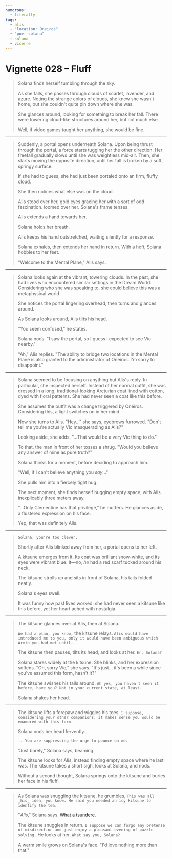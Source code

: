 ```yaml
---
humorous:
  - literally
tags:
  - alis
  - "location: Oneiros"
  - "pov: solana"
  - solana
  - vicerre
---
```


# Vignette 028 – Fluff

> Solana finds herself tumbling through the sky.
>
> As she falls, she passes through clouds of scarlet, lavender, and azure. Noting the strange colors of clouds, she knew she wasn't home, but she couldn't quite pin down where she was.
>
> She glances around, looking for something to break her fall. There were towering cloud-like structures around her, but not much else.
>
> Well, if video games taught her anything, she would be fine.

---

> Suddenly, a portal opens underneath Solana. Upon being thrust through the portal, a force starts tugging her the other direction. Her freefall gradually slows until she was weightless mid-air. Then, she starts moving the opposite direction, until her fall is broken by a soft, springy surface.
>
> If she had to guess, she had just been portaled onto an firm, fluffy cloud.
>
> She then notices what else was on the cloud.
>
> Alis stood over her, gold eyes gracing her with a sort of odd fascination. loomed over her. Solana's frame tenses.
>
> Alis extends a hand towards her.
>
> Solana holds her breath.
>
> Alis keeps his hand outstretched, waiting silently for a response.
>
> Solana exhales, then extends her hand in return. With a heft, Solana hobbles to her feet.
>
> "Welcome to the Mental Plane," Alis says.

---

> Solana looks again at the vibrant, towering clouds. In the past, she had lives who encountered similar settings in the Dream World. Considering who she was speaking to, she could believe this was a metaphysical world.
>
> She notices the portal lingering overhead, then turns and glances around.
>
> As Solana looks around, Alis tilts his head.
>
> "You seem confused," he states.
>
> Solana nods. "I saw the portal, so I guess I expected to see Vic nearby."
>
> "Ah," Alis replies. "The ability to bridge two locations in the Mental Plane is also granted to the administrator of Oneiros. I'm sorry to disappoint."

---

> Solana seemed to be focusing on anything but Alis's reply. In particular, she inspected herself. Instead of her normal outfit, she was dressed in a long, traditional-looking Arcturian coat lined with cotton, dyed with floral patterns. She had never seen a coat like this before.
>
> She assumes the outfit was a change triggered by Oneiros. Considering this, a light switches on in her mind.
>
> Now she turns to Alis. "Hey..." she says, eyebrows furrowed. "Don't tell me you're actually Vic masquerading as Alis?"
>
> Looking aside, she adds, "...That would be a very Vic thing to do."
>
> To that, the man in front of her tosses a shrug. "Would you believe any answer of mine as pure truth?"
>
> Solana thinks for a moment, before deciding to approach him.
>
> "Well, if I can't believe anything you _say_..."
>
> She pulls him into a fiercely tight hug.
>
> The next moment, she finds herself hugging empty space, with Alis inexplicably three meters away.
>
> "...Only Clementine has that privilege," he mutters. He glances aside, a flustered expression on his face.
>
> Yep, that was definitely Alis.

---

> `Solana, you're too clever.`
>
> Shortly after Alis blinked away from her, a portal opens to her left.
>
> A kitsune emerges from it. Its coat was brilliant snow-white, and its eyes were vibrant blue. It—no, _he_ had a red scarf tucked around his neck.
>
> The kitsune strolls up and sits in front of Solana, his tails folded neatly.
>
> Solana's eyes swell.
>
> It was funny how past lives worked; she had never seen a kitsune like this before, yet her heart ached with nostalgia.

---

> The kitsune glances over at Alis, then at Solana.
>
> `We had a plan, you know,` the kitsune relays. `Alis would have introduced me to you, only it would have been ambiguous which Armin you had met until—`
>
> The kitsune then pauses, tilts its head, and looks at her. `Er, Solana?`
>
> Solana stares widely at the kitsune. She blinks, and her expression softens. "Oh, sorry Vic," she says. "It's just... it's been a while since you've assumed this form, hasn't it?"
>
> The kitsune swishes his tails around. `Ah yes, you haven't seen it before, have you? Not in your current state, at least.`
>
> Solana shakes her head.

---

> The kitsune lifts a forepaw and wiggles his toes. `I suppose, considering your other companions, it makes sense you would be enamored with this form.`
>
> Solana nods her head fervently.
>
> `...You are suppressing the urge to pounce on me.`
>
> "Just barely," Solana says, beaming.
>
> The kitsune looks for Alis, instead finding empty space where he last was. The kitsune takes a short sigh, looks at Solana, and nods.
>
> Without a second thought, Solana springs onto the kitsune and buries her face in his fluff.

---

> As Solana was snuggling the kitsune, he grumbles, `This was all _his_ idea, you know. He said you needed an icy kitsune to identify the tea.`
>
> "_Alis_," Solana says. [What a tsundere.](../2023-q1/2023-01-09_vignette-018_fan-terminology.md)
>
> The kitsune snuggles in return. `I suppose we can forgo any pretense of misdirection and just enjoy a pleasant evening of puzzle-solving.` He looks at her. `What say you, Solana?`
>
> A warm smile grows on Solana's face. "I'd love nothing more than that."
